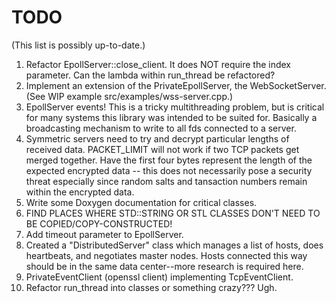 # TODO

(This list is possibly up-to-date.)

1. Refactor EpollServer::close_client. It does NOT require the index parameter. Can the lambda within run_thread be refactored?
2. Implement an extension of the PrivateEpollServer, the WebSocketServer. (See WIP example src/examples/wss-server.cpp.)
3. EpollServer events! This is a tricky multithreading problem, but is critical for many systems this library was intended to be suited for. Basically a broadcasting mechanism to write to all fds connected to a server.
4. Symmetric servers need to try and decrypt particular lengths of received data. PACKET_LIMIT will not work if two TCP packets get merged together. Have the first four bytes represent the length of the expected encrypted data -- this does not necessarily pose a security threat especially since random salts and tansaction numbers remain within the encrypted data.
5. Write some Doxygen documentation for critical classes.
6. FIND PLACES WHERE STD::STRING OR STL CLASSES DON'T NEED TO BE COPIED/COPY-CONSTRUCTED!
7. Add timeout parameter to EpollServer.
8. Created a "DistributedServer" class which manages a list of hosts, does heartbeats, and negotiates master nodes. Hosts connected this way should be in the same data center--more research is required here.
9. PrivateEventClient (openssl client) implementing TcpEventClient.
10. Refactor run_thread into classes or something crazy??? Ugh.
